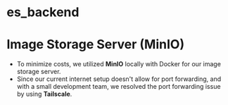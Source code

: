 # es_backend

# Image Storage Server (MinIO)
- To minimize costs, we utilized **MinIO** locally with Docker for our image storage server.
- Since our current internet setup doesn't allow for port forwarding, and with a small development team, we resolved the port forwarding issue by using **Tailscale**.
